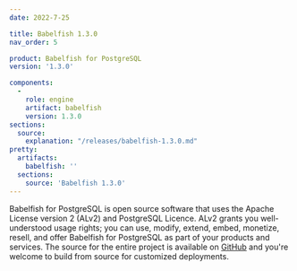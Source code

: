```yaml
---
date: 2022-7-25

title: Babelfish 1.3.0
nav_order: 5

product: Babelfish for PostgreSQL
version: '1.3.0'

components:
  -
    role: engine
    artifact: babelfish
    version: 1.3.0
sections:
  source:
    explanation: "/releases/babelfish-1.3.0.md"
pretty:
  artifacts:
    babelfish: ''
  sections:
    source: 'Babelfish 1.3.0'
---
```


Babelfish for PostgreSQL is open source software that uses the Apache License version 2 (ALv2) and PostgreSQL Licence. ALv2 grants you well-understood usage rights; you can use, modify, extend, embed, monetize, resell, and offer Babelfish for PostgreSQL as part of your products and services. The source for the entire project is available on [GitHub](https://github.com/babelfish-for-postgresql) and you're welcome to build from source for customized deployments. 

